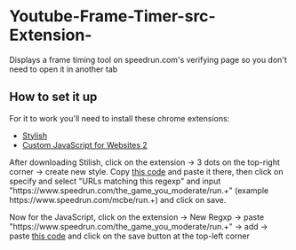 # Youtube-Frame-Timer-src-Extension-
Displays a frame timing tool on speedrun.com's verifying page so you don't need to open it in another tab

## How to set it up
For it to work you'll need to install these chrome extensions:
* [Stylish](https://chrome.google.com/webstore/detail/stylish-custom-themes-for/fjnbnpbmkenffdnngjfgmeleoegfcffe)
* [Custom JavaScript for Websites 2](https://chrome.google.com/webstore/detail/custom-javascript-for-web/ddbjnfjiigjmcpcpkmhogomapikjbjdk)

After downloading Stilish, click on the extension -> 3 dots on the top-right corner -> create new style. Copy [this code](https://github.com/RafaeI11/Youtube-Frame-Timer-src-Extension-/blob/main/style.css) and paste it there, then click on specify and select "URLs matching this regexp" and input "https:\/\/www\.speedrun\.com\/the_game_you_moderate\/run.+"  (example https:\/\/www\.speedrun\.com\/mcbe\/run.+) and click on save.

Now for the JavaScript, click on the extension -> New Regxp -> paste "https:\/\/www\.speedrun\.com\/the_game_you_moderate\/run.+" -> add -> paste [this code](https://github.com/RafaeI11/Youtube-Frame-Timer-src-Extension-/blob/main/main.js) and click on the save button at the top-left corner
